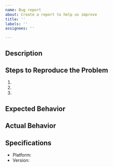 ```yaml
---
name: Bug report
about: Create a report to help us improve
title: ''
labels: ''
assignees: ''

---
```


## Description

<!-- Thanks for your report! Please describe your problem or request here.
For questions, use https://github.com/martinvonz/jj/discussions/new instead.
Feel free to remove any of the sections below if they don't seem useful. -->


## Steps to Reproduce the Problem

1.
1.
1.

## Expected Behavior


## Actual Behavior


## Specifications

- Platform:
- Version:
